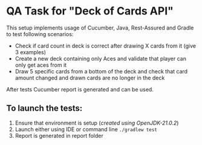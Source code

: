 # QA Task for "Deck of Cards API"
This setup implements usage of Cucumber, Java, Rest-Assured and Gradle
to test following scenarios:
- Check if card count in deck is correct after drawing X cards from it (give 3 examples)
- Create a new deck containing only Aces and validate that player can only get aces from it
- Draw 5 specific cards from a bottom of the deck and check that card amount changed and drawn cards are no longer in the deck

After tests Cucumber report is generated and can be used.

## To launch the tests:
1. Ensure that environment is setup (_created using OpenJDK-21.0.2_)
2. Launch either using IDE or command line `./gradlew test`
3. Report is generated in report folder